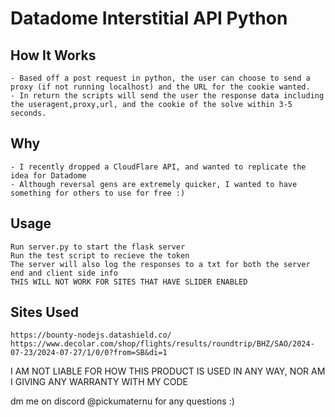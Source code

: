 # Datadome Interstitial API Python

## How It Works
    - Based off a post request in python, the user can choose to send a proxy (if not running localhost) and the URL for the cookie wanted. 
    - In return the scripts will send the user the response data including the useragent,proxy,url, and the cookie of the solve within 3-5 seconds.
## Why
    - I recently dropped a CloudFlare API, and wanted to replicate the idea for Datadome
    - Although reversal gens are extremely quicker, I wanted to have something for others to use for free :)


## Usage
    Run server.py to start the flask server
    Run the test script to recieve the token
    The server will also log the responses to a txt for both the server end and client side info
    THIS WILL NOT WORK FOR SITES THAT HAVE SLIDER ENABLED 

## Sites Used
    https://bounty-nodejs.datashield.co/
    https://www.decolar.com/shop/flights/results/roundtrip/BHZ/SAO/2024-07-23/2024-07-27/1/0/0?from=SB&di=1


I AM NOT LIABLE FOR HOW THIS PRODUCT IS USED IN ANY WAY, NOR AM I GIVING ANY WARRANTY WITH MY CODE

dm me on discord @pickumaternu for any questions :)
